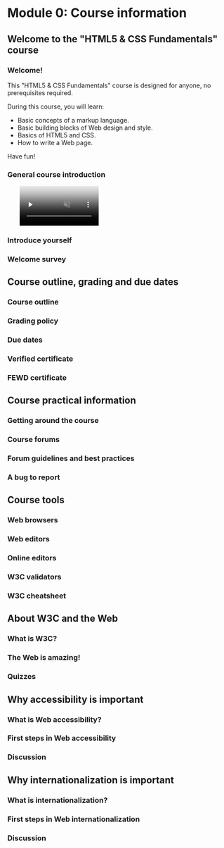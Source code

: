 # Module 0: Course information


## Welcome to the "HTML5 & CSS Fundamentals" course

### Welcome!

This "HTML5 & CSS Fundamentals" course is designed for anyone, no prerequisites required.

During this course, you will learn:

+ Basic concepts of a markup language.
+ Basic building blocks of Web design and style.
+ Basics of HTML5 and CSS.
+ How to write a Web page.

Have fun!

### General course introduction

<video src="https://edx-video.net/W3CHTM502016-V014800_DTH.mp4" preload="none" loop="loop" controls="controls" style="margin-left: 2em;" muted="" poster="http://www.multipelife.com/wp-content/uploads/2016/08/video-converter-software.png" width="180">
  <track src="https://courses.edx.org/courses/course-v1:W3Cx+HTML5.0x+1T2019/xblock/block-v1:W3Cx+HTML5.0x+1T2019+type@video+block@e8335200ca31416ca0a5e217d1ece6b5/handler/transcript/download" kind="captions" srclang="en" label="English" default>
  Your browser does not support the HTML5 video element.
</video><br/>


### Introduce yourself



### Welcome survey



## Course outline, grading and due dates



### Course outline



### Grading policy



### Due dates



### Verified certificate



### FEWD certificate



## Course practical information



### Getting around the course



### Course forums



### Forum guidelines and best practices



### A bug to report



## Course tools



### Web browsers



### Web editors



### Online editors



### W3C validators



### W3C cheatsheet



## About W3C and the Web



### What is W3C?



### The Web is amazing!



### Quizzes



## Why accessibility is important



### What is Web accessibility?



### First steps in Web accessibility



### Discussion



## Why internationalization is important



### What is internationalization?



### First steps in Web internationalization



### Discussion